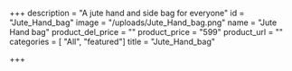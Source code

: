 +++
description = "A jute hand and side bag for everyone"
id = "Jute_Hand_bag"
image = "/uploads/Jute_Hand_bag.png"
name = "Jute Hand bag"
product_del_price = ""
product_price = "599"
product_url = ""
categories = [ "All", "featured"]
title = "Jute_Hand_bag"

+++